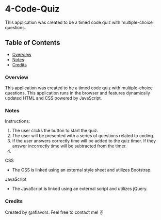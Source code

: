 # 4-Code-Quiz
This application was created to be a timed code quiz with multiple-choice questions.

## Table of Contents
- [Overview](#Overview)
- [Notes](#Notes)
- [Credits](#Credits)

### Overview
This application was created to be a timed code quiz with multiple-choice questions. This application runs in the browser and features dynamically updated HTML and CSS powered by JavaScript.

### Notes

Instructions:
1. The user clicks the button to start the quiz.
2. The user will be presented with a series of questions related to coding.
3. If the user answers correctly time will be added to the quiz timer. If they answer incorrectly time will be subtracted from the timer.
4. 

CSS
- The CSS is linked using an external style sheet and utilizes Bootstrap.

JavaScript
- The JavaScript is linked using an external script and utilizes jQuery.

### Credits
Created by @aflavors. Feel free to contact me! :v: